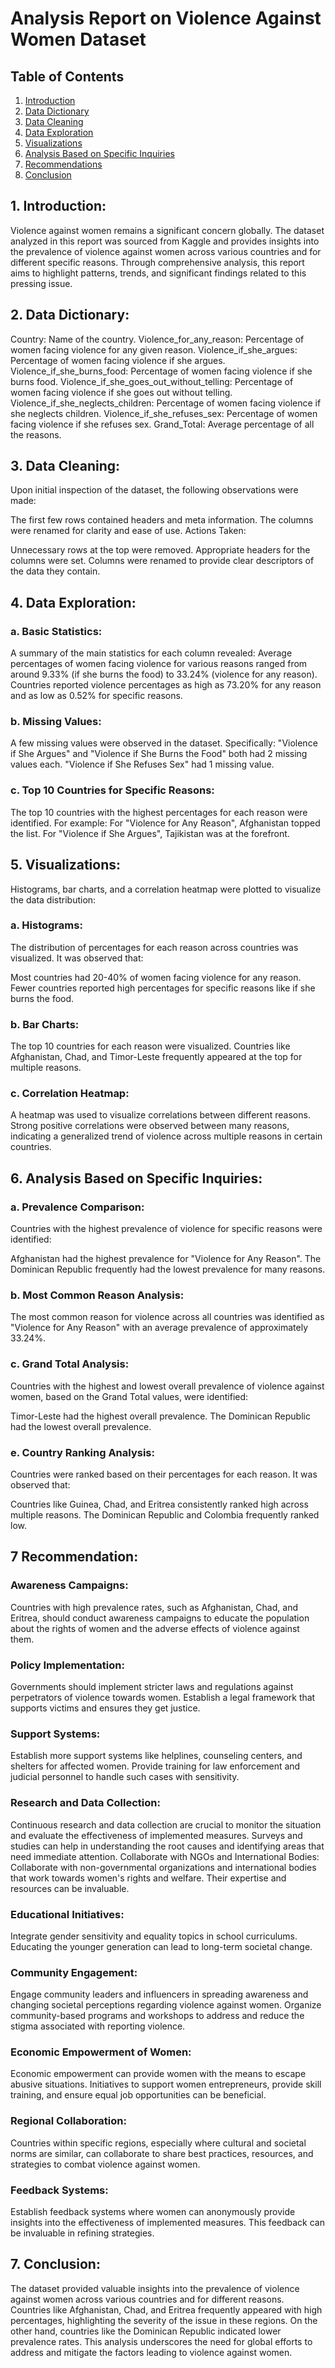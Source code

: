 # Analysis Report on Violence Against Women Dataset

## Table of Contents
1. [Introduction](##Introduction)
2. [Data Dictionary](##Data-dictionary)
3. [Data Cleaning](##Data-cleaning)
4. [Data Exploration](##Data-exploration)
5. [Visualizations](##Visualizations)
6. [Analysis Based on Specific Inquiries](##Analysis-based-on-specific-inquiries)
7. [Recommendations](##Recommendations)
8. [Conclusion](##Conclusion)

## 1. Introduction:
Violence against women remains a significant concern globally. The dataset analyzed in this report was sourced from Kaggle and provides insights into the prevalence of violence against women across various countries and for different specific reasons. Through comprehensive analysis, this report aims to highlight patterns, trends, and significant findings related to this pressing issue.

## 2. Data Dictionary:
Country: Name of the country.
Violence_for_any_reason: Percentage of women facing violence for any given reason.
Violence_if_she_argues: Percentage of women facing violence if she argues.
Violence_if_she_burns_food: Percentage of women facing violence if she burns food.
Violence_if_she_goes_out_without_telling: Percentage of women facing violence if she goes out without telling.
Violence_if_she_neglects_children: Percentage of women facing violence if she neglects children.
Violence_if_she_refuses_sex: Percentage of women facing violence if she refuses sex.
Grand_Total: Average percentage of all the reasons.

## 3. Data Cleaning:
Upon initial inspection of the dataset, the following observations were made:

The first few rows contained headers and meta information.
The columns were renamed for clarity and ease of use.
Actions Taken:

Unnecessary rows at the top were removed.
Appropriate headers for the columns were set.
Columns were renamed to provide clear descriptors of the data they contain.

## 4. Data Exploration:
### a. Basic Statistics:
A summary of the main statistics for each column revealed:
Average percentages of women facing violence for various reasons ranged from around 9.33% (if she burns the food) to 33.24% (violence for any reason).
Countries reported violence percentages as high as 73.20% for any reason and as low as 0.52% for specific reasons.
### b. Missing Values:
A few missing values were observed in the dataset. Specifically:
"Violence if She Argues" and "Violence if She Burns the Food" both had 2 missing values each.
"Violence if She Refuses Sex" had 1 missing value.
### c. Top 10 Countries for Specific Reasons:
The top 10 countries with the highest percentages for each reason were identified. For example:
For "Violence for Any Reason", Afghanistan topped the list.
For "Violence if She Argues", Tajikistan was at the forefront.

## 5. Visualizations:
Histograms, bar charts, and a correlation heatmap were plotted to visualize the data distribution:

### a. Histograms:
The distribution of percentages for each reason across countries was visualized. It was observed that:

Most countries had 20-40% of women facing violence for any reason.
Fewer countries reported high percentages for specific reasons like if she burns the food.
### b. Bar Charts:
The top 10 countries for each reason were visualized. Countries like Afghanistan, Chad, and Timor-Leste frequently appeared at the top for multiple reasons.

### c. Correlation Heatmap:
A heatmap was used to visualize correlations between different reasons. Strong positive correlations were observed between many reasons, indicating a generalized trend of violence across multiple reasons in certain countries.

## 6. Analysis Based on Specific Inquiries:
### a. Prevalence Comparison:
Countries with the highest prevalence of violence for specific reasons were identified:

Afghanistan had the highest prevalence for "Violence for Any Reason".
The Dominican Republic frequently had the lowest prevalence for many reasons.
### b. Most Common Reason Analysis:
The most common reason for violence across all countries was identified as "Violence for Any Reason" with an average prevalence of approximately 33.24%.

### c. Grand Total Analysis:
Countries with the highest and lowest overall prevalence of violence against women, based on the Grand Total values, were identified:

Timor-Leste had the highest overall prevalence.
The Dominican Republic had the lowest overall prevalence.
### e. Country Ranking Analysis:
Countries were ranked based on their percentages for each reason. It was observed that:

Countries like Guinea, Chad, and Eritrea consistently ranked high across multiple reasons.
The Dominican Republic and Colombia frequently ranked low.

## 7 Recommendation:

### Awareness Campaigns:
Countries with high prevalence rates, such as Afghanistan, Chad, and Eritrea, should conduct awareness campaigns to educate the population about the rights of women and the adverse effects of violence against them.
### Policy Implementation:
Governments should implement stricter laws and regulations against perpetrators of violence towards women.
Establish a legal framework that supports victims and ensures they get justice.
### Support Systems: 
Establish more support systems like helplines, counseling centers, and shelters for affected women.
Provide training for law enforcement and judicial personnel to handle such cases with sensitivity.
### Research and Data Collection: 
Continuous research and data collection are crucial to monitor the situation and evaluate the effectiveness of implemented measures.
Surveys and studies can help in understanding the root causes and identifying areas that need immediate attention.
Collaborate with NGOs and International Bodies: Collaborate with non-governmental organizations and international bodies that work towards women's rights and welfare. Their expertise and resources can be invaluable.
### Educational Initiatives:
Integrate gender sensitivity and equality topics in school curriculums. Educating the younger generation can lead to long-term societal change.
### Community Engagement:
Engage community leaders and influencers in spreading awareness and changing societal perceptions regarding violence against women.
Organize community-based programs and workshops to address and reduce the stigma associated with reporting violence.
### Economic Empowerment of Women:
Economic empowerment can provide women with the means to escape abusive situations. Initiatives to support women entrepreneurs, provide skill training, and ensure equal job opportunities can be beneficial.
### Regional Collaboration:
Countries within specific regions, especially where cultural and societal norms are similar, can collaborate to share best practices, resources, and strategies to combat violence against women.
### Feedback Systems:
Establish feedback systems where women can anonymously provide insights into the effectiveness of implemented measures. This feedback can be invaluable in refining strategies.


## 7. Conclusion:
The dataset provided valuable insights into the prevalence of violence against women across various countries and for different reasons. Countries like Afghanistan, Chad, and Eritrea frequently appeared with high percentages, highlighting the severity of the issue in these regions. On the other hand, countries like the Dominican Republic indicated lower prevalence rates. This analysis underscores the need for global efforts to address and mitigate the factors leading to violence against women.
